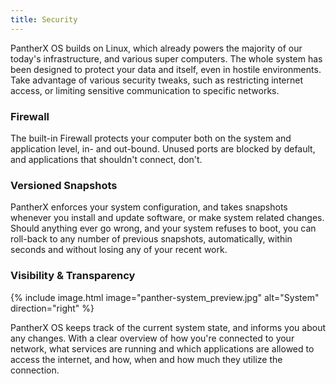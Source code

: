 ```yaml
---
title: Security
---
```


PantherX OS builds on Linux, which already powers the majority of our today's infrastructure, and various super computers. The whole system has been designed to protect your data and itself, even in hostile environments. Take advantage of various security tweaks, such as restricting internet access, or limiting sensitive communication to specific networks.

### Firewall

The built-in Firewall protects your computer both on the system and application level, in- and out-bound. Unused ports are blocked by default, and applications that shouldn't connect, don't.

### Versioned Snapshots

PantherX enforces your system configuration, and takes snapshots whenever you install and update software, or make system related changes. Should anything ever go wrong, and your system refuses to boot, you can roll-back to any number of previous snapshots, automatically, within seconds and without losing any of your recent work.

### Visibility & Transparency

{% include image.html image="panther-system_preview.jpg" alt="System" direction="right" %}

PantherX OS keeps track of the current system state, and informs you about any changes. With a clear overview of how you're connected to your network, what services are running and which applications are allowed to access the internet, and how, when and how much they utilize the connection.